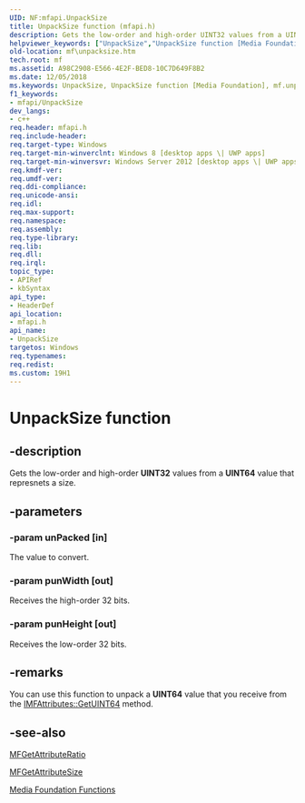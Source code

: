 ```yaml
---
UID: NF:mfapi.UnpackSize
title: UnpackSize function (mfapi.h)
description: Gets the low-order and high-order UINT32 values from a UINT64 value that represnets a size.
helpviewer_keywords: ["UnpackSize","UnpackSize function [Media Foundation]","mf.unpacksize","mfapi/UnpackSize"]
old-location: mf\unpacksize.htm
tech.root: mf
ms.assetid: A98C2908-E566-4E2F-BED8-10C7D649F8B2
ms.date: 12/05/2018
ms.keywords: UnpackSize, UnpackSize function [Media Foundation], mf.unpacksize, mfapi/UnpackSize
f1_keywords:
- mfapi/UnpackSize
dev_langs:
- c++
req.header: mfapi.h
req.include-header: 
req.target-type: Windows
req.target-min-winverclnt: Windows 8 [desktop apps \| UWP apps]
req.target-min-winversvr: Windows Server 2012 [desktop apps \| UWP apps]
req.kmdf-ver: 
req.umdf-ver: 
req.ddi-compliance: 
req.unicode-ansi: 
req.idl: 
req.max-support: 
req.namespace: 
req.assembly: 
req.type-library: 
req.lib: 
req.dll: 
req.irql: 
topic_type:
- APIRef
- kbSyntax
api_type:
- HeaderDef
api_location:
- mfapi.h
api_name:
- UnpackSize
targetos: Windows
req.typenames: 
req.redist: 
ms.custom: 19H1
---
```


# UnpackSize function


## -description


Gets the low-order and high-order <b>UINT32</b> values from a <b>UINT64</b> value that represnets a size.


## -parameters




### -param unPacked [in]

The value to convert.


### -param punWidth [out]

Receives the high-order 32 bits.


### -param punHeight [out]

Receives the low-order 32 bits.


## -remarks



You can use this function to unpack a <b>UINT64</b> value that you receive from the <a href="https://docs.microsoft.com/windows/desktop/api/mfobjects/nf-mfobjects-imfattributes-getuint64">IMFAttributes::GetUINT64</a> method.




## -see-also




<a href="https://docs.microsoft.com/windows/desktop/api/mfapi/nf-mfapi-mfgetattributeratio">MFGetAttributeRatio</a>



<a href="https://docs.microsoft.com/windows/desktop/api/mfapi/nf-mfapi-mfgetattributesize">MFGetAttributeSize</a>



<a href="https://docs.microsoft.com/windows/desktop/medfound/media-foundation-functions">Media Foundation Functions</a>
 

 


